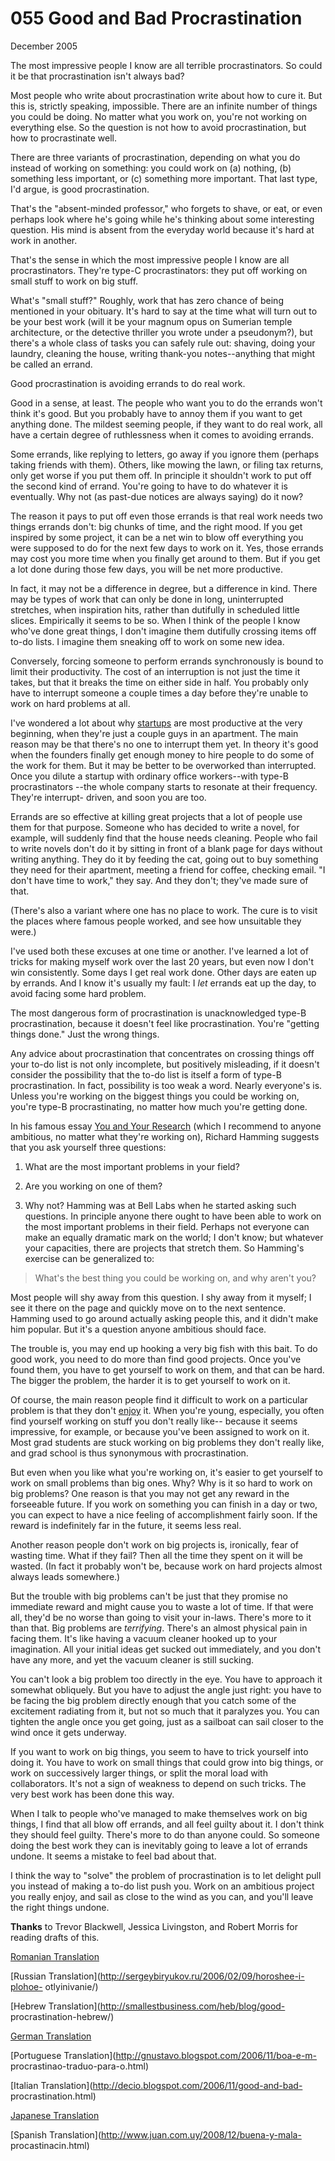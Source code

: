 # 055 Good and Bad Procrastination


  
 
  
 December 2005   
  
 The most impressive people I know are all terrible procrastinators. So could it be that procrastination isn't always bad?   
  
 Most people who write about procrastination write about how to cure it. But this is, strictly speaking, impossible. There are an infinite number of things you could be doing. No matter what you work on, you're not working on everything else. So the question is not how to avoid procrastination, but how to procrastinate well.   
  
 There are three variants of procrastination, depending on what you do instead of working on something: you could work on (a) nothing, (b) something less important, or (c) something more important. That last type, I'd argue, is good procrastination.   
  
 That's the "absent-minded professor," who forgets to shave, or eat, or even perhaps look where he's going while he's thinking about some interesting question. His mind is absent from the everyday world because it's hard at work in another.   
  
 That's the sense in which the most impressive people I know are all procrastinators. They're type-C procrastinators: they put off working on small stuff to work on big stuff.   
  
 What's "small stuff?" Roughly, work that has zero chance of being mentioned in your obituary. It's hard to say at the time what will turn out to be your best work (will it be your magnum opus on Sumerian temple architecture, or the detective thriller you wrote under a pseudonym?), but there's a whole class of tasks you can safely rule out: shaving, doing your laundry, cleaning the house, writing thank-you notes--anything that might be called an errand.   
  
 Good procrastination is avoiding errands to do real work.   
  
 Good in a sense, at least. The people who want you to do the errands won't think it's good. But you probably have to annoy them if you want to get anything done. The mildest seeming people, if they want to do real work, all have a certain degree of ruthlessness when it comes to avoiding errands.   
  
 Some errands, like replying to letters, go away if you ignore them (perhaps taking friends with them). Others, like mowing the lawn, or filing tax returns, only get worse if you put them off. In principle it shouldn't work to put off the second kind of errand. You're going to have to do whatever it is eventually. Why not (as past-due notices are always saying) do it now?   
  
 The reason it pays to put off even those errands is that real work needs two things errands don't: big chunks of time, and the right mood. If you get inspired by some project, it can be a net win to blow off everything you were supposed to do for the next few days to work on it. Yes, those errands may cost you more time when you finally get around to them. But if you get a lot done during those few days, you will be net more productive.   
  
 In fact, it may not be a difference in degree, but a difference in kind. There may be types of work that can only be done in long, uninterrupted stretches, when inspiration hits, rather than dutifully in scheduled little slices. Empirically it seems to be so. When I think of the people I know who've done great things, I don't imagine them dutifully crossing items off to-do lists. I imagine them sneaking off to work on some new idea.   
  
 Conversely, forcing someone to perform errands synchronously is bound to limit their productivity. The cost of an interruption is not just the time it takes, but that it breaks the time on either side in half. You probably only have to interrupt someone a couple times a day before they're unable to work on hard problems at all.   
  
 I've wondered a lot about why [startups](start.html) are most productive at the very beginning, when they're just a couple guys in an apartment. The main reason may be that there's no one to interrupt them yet. In theory it's good when the founders finally get enough money to hire people to do some of the work for them. But it may be better to be overworked than interrupted. Once you dilute a startup with ordinary office workers--with type-B procrastinators --the whole company starts to resonate at their frequency. They're interrupt- driven, and soon you are too.   
  
 Errands are so effective at killing great projects that a lot of people use them for that purpose. Someone who has decided to write a novel, for example, will suddenly find that the house needs cleaning. People who fail to write novels don't do it by sitting in front of a blank page for days without writing anything. They do it by feeding the cat, going out to buy something they need for their apartment, meeting a friend for coffee, checking email. "I don't have time to work," they say. And they don't; they've made sure of that.   
  
 (There's also a variant where one has no place to work. The cure is to visit the places where famous people worked, and see how unsuitable they were.)   
  
 I've used both these excuses at one time or another. I've learned a lot of tricks for making myself work over the last 20 years, but even now I don't win consistently. Some days I get real work done. Other days are eaten up by errands. And I know it's usually my fault: I _let_ errands eat up the day, to avoid facing some hard problem.   
  
 The most dangerous form of procrastination is unacknowledged type-B procrastination, because it doesn't feel like procrastination. You're "getting things done." Just the wrong things.   
  
 Any advice about procrastination that concentrates on crossing things off your to-do list is not only incomplete, but positively misleading, if it doesn't consider the possibility that the to-do list is itself a form of type-B procrastination. In fact, possibility is too weak a word. Nearly everyone's is. Unless you're working on the biggest things you could be working on, you're type-B procrastinating, no matter how much you're getting done.   
  
 In his famous essay [You and Your Research](hamming.html) (which I recommend to anyone ambitious, no matter what they're working on), Richard Hamming suggests that you ask yourself three questions: 

   1. What are the most important problems in your field?   
  
 

   2. Are you working on one of them?   
  
 

   3. Why not?  Hamming was at Bell Labs when he started asking such questions. In principle anyone there ought to have been able to work on the most important problems in their field. Perhaps not everyone can make an equally dramatic mark on the world; I don't know; but whatever your capacities, there are projects that stretch them. So Hamming's exercise can be generalized to: 

 > What's the best thing you could be working on, and why aren't you? 

 Most people will shy away from this question. I shy away from it myself; I see it there on the page and quickly move on to the next sentence. Hamming used to go around actually asking people this, and it didn't make him popular. But it's a question anyone ambitious should face.   
  
 The trouble is, you may end up hooking a very big fish with this bait. To do good work, you need to do more than find good projects. Once you've found them, you have to get yourself to work on them, and that can be hard. The bigger the problem, the harder it is to get yourself to work on it.   
  
 Of course, the main reason people find it difficult to work on a particular problem is that they don't [enjoy](hs.html) it. When you're young, especially, you often find yourself working on stuff you don't really like-- because it seems impressive, for example, or because you've been assigned to work on it. Most grad students are stuck working on big problems they don't really like, and grad school is thus synonymous with procrastination.   
  
 But even when you like what you're working on, it's easier to get yourself to work on small problems than big ones. Why? Why is it so hard to work on big problems? One reason is that you may not get any reward in the forseeable future. If you work on something you can finish in a day or two, you can expect to have a nice feeling of accomplishment fairly soon. If the reward is indefinitely far in the future, it seems less real.   
  
 Another reason people don't work on big projects is, ironically, fear of wasting time. What if they fail? Then all the time they spent on it will be wasted. (In fact it probably won't be, because work on hard projects almost always leads somewhere.)   
  
 But the trouble with big problems can't be just that they promise no immediate reward and might cause you to waste a lot of time. If that were all, they'd be no worse than going to visit your in-laws. There's more to it than that. Big problems are _terrifying_. There's an almost physical pain in facing them. It's like having a vacuum cleaner hooked up to your imagination. All your initial ideas get sucked out immediately, and you don't have any more, and yet the vacuum cleaner is still sucking.   
  
 You can't look a big problem too directly in the eye. You have to approach it somewhat obliquely. But you have to adjust the angle just right: you have to be facing the big problem directly enough that you catch some of the excitement radiating from it, but not so much that it paralyzes you. You can tighten the angle once you get going, just as a sailboat can sail closer to the wind once it gets underway.   
  
 If you want to work on big things, you seem to have to trick yourself into doing it. You have to work on small things that could grow into big things, or work on successively larger things, or split the moral load with collaborators. It's not a sign of weakness to depend on such tricks. The very best work has been done this way.   
  
 When I talk to people who've managed to make themselves work on big things, I find that all blow off errands, and all feel guilty about it. I don't think they should feel guilty. There's more to do than anyone could. So someone doing the best work they can is inevitably going to leave a lot of errands undone. It seems a mistake to feel bad about that.   
  
 I think the way to "solve" the problem of procrastination is to let delight pull you instead of making a to-do list push you. Work on an ambitious project you really enjoy, and sail as close to the wind as you can, and you'll leave the right things undone.   
  
 
  
 
  
 
  
 
  
  **Thanks** to Trevor Blackwell, Jessica Livingston, and Robert Morris for reading drafts of this.   
  
 
  
 
  
 
  
 [Romanian Translation](http://ro.goobix.com/pg/procrastination/)   
  
 [Russian Translation](http://sergeybiryukov.ru/2006/02/09/horoshee-i-plohoe- otlyinivanie/)   
  
 
  
 [Hebrew Translation](http://smallestbusiness.com/heb/blog/good- procrastination-hebrew/)   
  
 [German Translation](http://www.volker-kopetzky.de/pg-prokrastination)   
  
 
  
 [Portuguese Translation](http://gnustavo.blogspot.com/2006/11/boa-e-m- procrastinao-traduo-para-o.html)   
  
 [Italian Translation](http://decio.blogspot.com/2006/11/good-and-bad- procrastination.html)   
  
 
  
 [Japanese Translation](http://d.hatena.ne.jp/lionfan/20060103)   
  
 [Spanish Translation](http://www.juan.com.uy/2008/12/buena-y-mala- procastinacin.html)   
  
 
  
 
  
 

 

